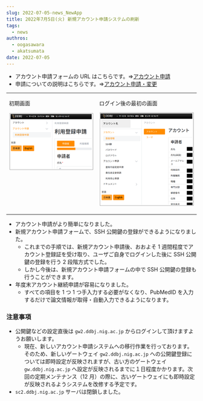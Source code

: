 ```yaml
---
slug: 2022-07-05-news_NewApp
title: 2022年7月5日(火) 新規アカウント申請システムの刷新
tags:
  - news
authros:
  - oogasawara
  - akatsumata
date: 2022-07-05
---
```


- アカウント申請フォームの URL はこちらです。=><a href="https://sc-account.ddbj.nig.ac.jp/application/registration">アカウント申請</a>
- 申請についての説明はこちらです。=>[アカウント申請・変更](/application/registration)



<table>
<tr>
<td valign="top">

初期画面

![](new_registration_JP.png)

</td>
<td valign="top">

ログイン後の最初の画面

![](login_JP.png)

</td>
</tr>
</table>


- アカウント申請がより簡単になりました。
- 新規アカウント申請フォームで、SSH 公開鍵の登録ができるようになりました。
  - これまでの手順では、新規アカウント申請後、おおよそ 1 週間程度でアカウント登録証を受け取り、ユーザご自身でログインした後に SSH 公開鍵の登録を行う 2 段階方式でした。
  - しかし今後は、新規アカウント申請フォームの中で SSH 公開鍵の登録も行うことができます。
- 年度末アカウント継続申請が容易になりました。
  - すべての項目を 1 つ 1 つ手入力する必要がなくなり、PubMedID を入力するだけで論文情報が取得・自動入力できるようになります。


### 注意事項

- 公開鍵などの設定直後は `gw2.ddbj.nig.ac.jp` からログインして頂けますようお願いします。
    - 現在、新しいアカウント申請システムへの移行作業を行っております。そのため、新しいゲートウェイ `gw2.ddbj.nig.ac.jp` への公開鍵登録については即時設定が反映されますが、古い方のゲートウェイ `gw.ddbj.nig.ac.jp` へ設定が反映されるまでに１日程度かかります。次回の定期メンテナンス（12 月）の際に、古いゲートウェイにも即時設定が反映されるようシステムを改修する予定です。
- `sc2.ddbj.nig.ac.jp` サーバは閉鎖しました。



